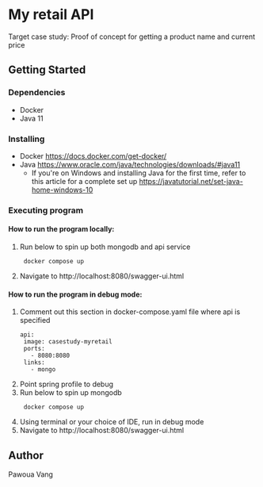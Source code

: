 # My retail API
Target case study: Proof of concept for getting a product name and current price

## Getting Started

### Dependencies

* Docker
* Java 11

### Installing

* Docker https://docs.docker.com/get-docker/
* Java https://www.oracle.com/java/technologies/downloads/#java11
    * If you're on Windows and installing Java for the first time, refer to this article for a complete set up https://javatutorial.net/set-java-home-windows-10
### Executing program
#### How to run the program locally:
1. Run below to spin up both mongodb and api service
   ```
    docker compose up
    ```
2. Navigate to http://localhost:8080/swagger-ui.html

#### How to run the program in debug mode:
1. Comment out this section in docker-compose.yaml file where api is specified
   ```  
   api:
    image: casestudy-myretail
    ports:
      - 8080:8080
    links:
      - mongo
   ```
2. Point spring profile to debug
3. Run below to spin up mongodb
   ```
    docker compose up
   ```
4. Using terminal or your choice of IDE, run in debug mode   
5. Navigate to http://localhost:8080/swagger-ui.html


## Author

Pawoua Vang
